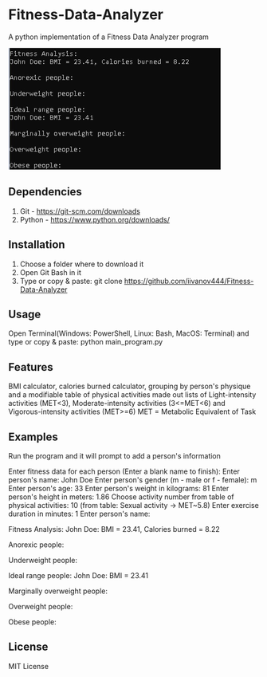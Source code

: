 # Fitness-Data-Analyzer
A python implementation of a Fitness Data Analyzer program

![Program GUI window](screenshots/1.jpg "width=426,height=244")

## Dependencies
1. Git - https://git-scm.com/downloads
2. Python - https://www.python.org/downloads/

## Installation
1. Choose a folder where to download it
2. Open Git Bash in it
3. Type or copy & paste: git clone https://github.com/iivanov444/Fitness-Data-Analyzer

## Usage
Open Terminal(Windows: PowerShell, Linux: Bash, MacOS: Terminal)
and type or copy & paste: python main_program.py

## Features
BMI calculator, calories burned calculator, grouping by person's physique and a modifiable table of physical activities made out lists of Light-intensity activities (MET<3), Moderate-intensity activities (3<=MET<6) and Vigorous-intensity activities (MET>=6)
MET = Metabolic Equivalent of Task

## Examples
Run the program and it will prompt to add a person's information

Enter fitness data for each person (Enter a blank name to finish):
Enter person's name: John Doe
Enter person's gender (m - male or f - female): m
Enter person's age: 33
Enter person's weight in kilograms: 81
Enter person's height in meters: 1.86
Choose activity number from table of physical activities: 10 (from table: Sexual activity -> MET~5.8)
Enter exercise duration in minutes: 1
Enter person's name:

Fitness Analysis:
John Doe: BMI = 23.41, Calories burned = 8.22

Anorexic people:

Underweight people:

Ideal range people:
John Doe: BMI = 23.41

Marginally overweight people:

Overweight people:

Obese people:

## License
MIT License
